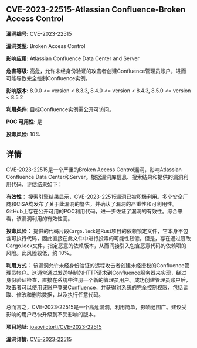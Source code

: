 ## CVE-2023-22515-Atlassian Confluence-Broken Access Control

**漏洞编号:** CVE-2023-22515

**漏洞类型:** Broken Access Control

**影响应用:** Atlassian Confluence Data Center and Server

**危害等级:** 高危，允许未经身份验证的攻击者创建Confluence管理员账户，进而可能导致完全控制Confluence实例。

**影响版本:** 8.0.0 <= version < 8.3.3, 8.4.0 <= version < 8.4.3, 8.5.0 <= version < 8.5.2

**利用条件:** 目标Confluence实例需公开可访问。

**POC 可用性:** 是

**投毒风险:** 10%

## 详情

CVE-2023-22515是一个严重的Broken Access Control漏洞，影响Atlassian Confluence Data Center和Server。根据漏洞库信息、搜索结果和提供的漏洞利用代码，评估结果如下：

**有效性：**
搜索引擎结果显示，CVE-2023-22515漏洞已被积极利用。多个安全厂商和CISA均发布了关于此漏洞的警告，并确认了漏洞的严重性和可利用性。GitHub上存在公开可用的POC利用代码，进一步佐证了漏洞的有效性。综合来看，该漏洞利用的有效性高。

**投毒风险：**
提供的代码片段`Cargo.lock`是Rust项目的依赖锁定文件，它本身不包含可执行代码，因此直接在此文件中进行投毒的可能性较低。但是，存在通过篡改Cargo.lock文件，指定恶意的依赖版本，从而间接引入包含恶意代码的依赖项的风险。此风险较低，约 10%。

**利用方式：**
该漏洞允许未经身份验证的远程攻击者创建未经授权的Confluence管理员帐户。这通常通过发送特制的HTTP请求到Confluence服务器来实现，绕过身份验证检查，直接在系统中注册一个新的管理员用户。成功创建管理员账户后，攻击者可以使用该账户登录Confluence，并获得对系统的完全控制权限，包括读取、修改和删除数据，以及执行任意代码。

总而言之，CVE-2023-22515是一个高危漏洞，利用简单，影响范围广。建议受影响的用户尽快升级到不受影响的版本。

**项目地址:** [joaoviictorti/CVE-2023-22515](https://github.com/joaoviictorti/CVE-2023-22515)

**漏洞详情:** [CVE-2023-22515](https://nvd.nist.gov/vuln/detail/CVE-2023-22515)